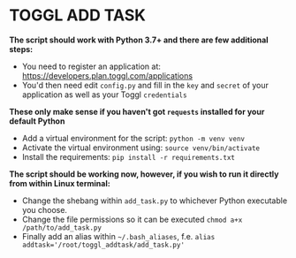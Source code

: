 # TOGGL ADD TASK

__The script should work with Python 3.7+ and there are few additional steps:__
* You need to register an application at: https://developers.plan.toggl.com/applications
* You'd then need edit `config.py` and fill in the `key` and `secret` of your application as well as your Toggl `credentials`

__These only make sense if you haven't got `requests` installed for your default Python__
* Add a virtual environment for the script: `python -m venv venv`
* Activate the virtual environment using: `source venv/bin/activate`
* Install the requirements: `pip install -r requirements.txt`

__The script should be working now, however, if you wish to run it directly from within Linux terminal:__
* Change the shebang within `add_task.py` to whichever Python executable you choose.
* Change the file permissions so it can be executed `chmod a+x /path/to/add_task.py`
* Finally add an alias within `~/.bash_aliases`, f.e. `alias addtask='/root/toggl_addtask/add_task.py'`
